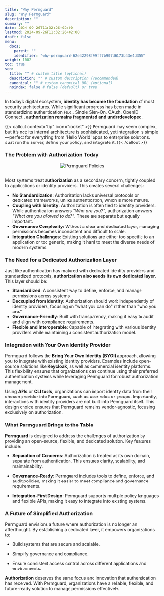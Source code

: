 ```yaml
---
title: "Why Permguard"
slug: "Why Permguard"
description: ""
summary: ""
date: 2024-09-26T11:32:26+02:00
lastmod: 2024-09-26T11:32:26+02:00
draft: false
menu:
  docs:
    parent: ""
    identifier: "why-permguard-62e42298f99ff7b907d6173b43e4d355"
weight: 1002
toc: true
seo:
  title: "" # custom title (optional)
  description: "" # custom description (recommended)
  canonical: "" # custom canonical URL (optional)
  noindex: false # false (default) or true
---
```

In today’s digital ecosystem, **identity has become the foundation** of most security architectures. While significant progress has been made in standardizing authentication (e.g., Single Sign-On, OAuth, OpenID Connect), **authorization remains fragmented and underdeveloped**.

{{< callout context="tip" icon="rocket" >}}
Permguard may seem complex, but it’s not: its internal architecture is sophisticated, yet integration is simple—perfect for everything from 'Hello World' apps to enterprise solutions. Just run the server, define your policy, and integrate it.
{{< /callout >}}

### The Problem with Authorization Today

<div style="text-align: center">
  <img alt="Permguard Policies" src="/images/diagrams/d7.png"/>
</div><br/>


Most systems treat **authorization** as a secondary concern, tightly coupled to applications or identity providers. This creates several challenges:

- **No Standardization**: Authorization lacks universal protocols or dedicated frameworks, unlike authentication, which is more mature.
- **Coupling with Identity**: Authorization is often tied to identity providers. While authentication answers *"Who are you?"*, authorization answers *"What are you allowed to do?"*. These are separate but equally important.
- **Governance Complexity**: Without a clear and dedicated layer, managing permissions becomes inconsistent and difficult to scale.
- **Integration Challenges**: Existing solutions are either too specific to an application or too generic, making it hard to meet the diverse needs of modern systems.

### The Need for a Dedicated Authorization Layer

Just like authentication has matured with dedicated identity providers and standardized protocols, **authorization also needs its own dedicated layer**. This layer should be:

- **Standardized**: A consistent way to define, enforce, and manage permissions across systems.
- **Decoupled from Identity**: Authorization should work independently of identity providers, focusing on "what you can do" rather than "who you are."
- **Governance-Friendly**: Built with transparency, making it easy to audit and align with compliance requirements.
- **Flexible and Interoperable**: Capable of integrating with various identity providers while maintaining a consistent authorization model.

### Integration with Your Own Identity Provider

Permguard follows the **Bring Your Own Identity (BYOI)** approach, allowing you to integrate with existing identity providers. Examples include open-source solutions like **Keycloak**, as well as commercial identity platforms. This flexibility ensures that organizations can continue using their preferred authentication systems while leveraging Permguard for robust authorization management.

Using **APIs** or **CLI tools**, organizations can import identity data from their chosen provider into Permguard, such as user roles or groups. Importantly, interactions with identity providers are not built into Permguard itself. This design choice ensures that Permguard remains vendor-agnostic, focusing exclusively on authorization.

### What Permguard Brings to the Table

**Permguard** is designed to address the challenges of authorization by providing an open-source, flexible, and dedicated solution. Key features include:

- **Separation of Concerns**: Authorization is treated as its own domain, separate from authentication. This ensures clarity, scalability, and maintainability.

- **Governance-Ready**: Permguard includes tools to define, enforce, and audit policies, making it easier to meet compliance and governance requirements.

- **Integration-First Design**: Permguard supports multiple policy languages and flexible APIs, making it easy to integrate into existing systems.

### A Future of Simplified Authorization

Permguard envisions a future where authorization is no longer an afterthought. By establishing a dedicated layer, it empowers organizations to:

- Build systems that are secure and scalable.

- Simplify governance and compliance.

- Ensure consistent access control across different applications and environments.

**Authorization** deserves the same focus and innovation that authentication has received. With Permguard, organizations have a reliable, flexible, and future-ready solution to manage permissions effectively.
